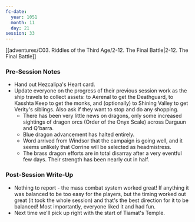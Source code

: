 ```yaml
---
fc-date:
  year: 1051
  month: 11
  day: 21
session: 33
---
```

 [[adventures/C03. Riddles of the Third Age/2-12. The Final Battle|2-12. The Final Battle]]

### Pre-Session Notes

* Hand out Hezcalipa's Heart card.
* Update everyone on the progress of their previous session work as the ship travels to collect assets: to Aerenal to get the Deathguard, to Kasshta Keep to get the monks, and (optionally) to Shining Valley to get Verity's siblings. Also ask if they want to stop and do any shopping.
	* There has been very little news on dragons, only some increased sightings of dragon orcs (Order of the Onyx Scale) across Darguun and Q'barra.
	* Blue dragon advancement has halted entirely.
	* Word arrived from Windsor that the campaign is going well, and it seems unlikely that Corrine will be selected as headmistress.
	* The brass dragon efforts are in total disarray after a very eventful few days. Their strength has been nearly cut in half.

### Post-Session Write-Up

- Nothing to report - the mass combat system worked great! If anything it was balanced to be too easy for the players, but the timing worked out great (it took the whole session) and that's the best direction for it to be balanced! Most importantly, everyone liked it and had fun.
- Next time we'll pick up right with the start of Tiamat's Temple.

